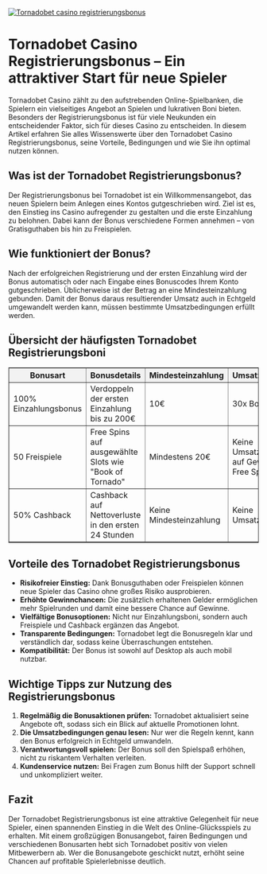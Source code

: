 [![Tornadobet casino registrierungsbonus](https://123-caf.pages.dev/gitsignup.png)](https://vrmoo.ru/Bt82HjjY)

<h1>Tornadobet Casino Registrierungsbonus – Ein attraktiver Start für neue Spieler</h1>  <p>Tornadobet Casino zählt zu den aufstrebenden Online-Spielbanken, die Spielern ein vielseitiges Angebot an Spielen und lukrativen Boni bieten. Besonders der Registrierungsbonus ist für viele Neukunden ein entscheidender Faktor, sich für dieses Casino zu entscheiden. In diesem Artikel erfahren Sie alles Wissenswerte über den Tornadobet Casino Registrierungsbonus, seine Vorteile, Bedingungen und wie Sie ihn optimal nutzen können.</p>  <h2>Was ist der Tornadobet Registrierungsbonus?</h2>  <p>Der Registrierungsbonus bei Tornadobet ist ein Willkommensangebot, das neuen Spielern beim Anlegen eines Kontos gutgeschrieben wird. Ziel ist es, den Einstieg ins Casino aufregender zu gestalten und die erste Einzahlung zu belohnen. Dabei kann der Bonus verschiedene Formen annehmen – von Gratisguthaben bis hin zu Freispielen.</p>  <h2>Wie funktioniert der Bonus?</h2>  <p>Nach der erfolgreichen Registrierung und der ersten Einzahlung wird der Bonus automatisch oder nach Eingabe eines Bonuscodes Ihrem Konto gutgeschrieben. Üblicherweise ist der Betrag an eine Mindesteinzahlung gebunden. Damit der Bonus daraus resultierender Umsatz auch in Echtgeld umgewandelt werden kann, müssen bestimmte Umsatzbedingungen erfüllt werden.</p>  <h2>Übersicht der häufigsten Tornadobet Registrierungsboni</h2>  <table border="1" cellpadding="8" cellspacing="0" style="border-collapse: collapse; width: 100%; max-width: 600px;">   <thead>     <tr style="background-color:#f2f2f2;">       <th>Bonusart</th>       <th>Bonusdetails</th>       <th>Mindesteinzahlung</th>       <th>Umsatzbedingungen</th>       <th>Gültigkeitsdauer</th>     </tr>   </thead>   <tbody>     <tr>       <td>100% Einzahlungsbonus</td>       <td>Verdoppeln der ersten Einzahlung bis zu 200€</td>       <td>10€</td>       <td>30x Bonusbetrag</td>       <td>7 Tage</td>     </tr>     <tr>       <td>50 Freispiele</td>       <td>Free Spins auf ausgewählte Slots wie "Book of Tornado"</td>       <td>Mindestens 20€</td>       <td>Keine Umsatzbedingungen auf Gewinne aus Free Spins</td>       <td>5 Tage</td>     </tr>     <tr>       <td>50% Cashback</td>       <td>Cashback auf Nettoverluste in den ersten 24 Stunden</td>       <td>Keine Mindesteinzahlung</td>       <td>Keine Umsatzbedingungen</td>       <td>1 Tag</td>     </tr>   </tbody> </table>  <h2>Vorteile des Tornadobet Registrierungsbonus</h2>  <ul>   <li><strong>Risikofreier Einstieg:</strong> Dank Bonusguthaben oder Freispielen können neue Spieler das Casino ohne großes Risiko ausprobieren.</li>   <li><strong>Erhöhte Gewinnchancen:</strong> Die zusätzlich erhaltenen Gelder ermöglichen mehr Spielrunden und damit eine bessere Chance auf Gewinne.</li>   <li><strong>Vielfältige Bonusoptionen:</strong> Nicht nur Einzahlungsboni, sondern auch Freispiele und Cashback ergänzen das Angebot.</li>   <li><strong>Transparente Bedingungen:</strong> Tornadobet legt die Bonusregeln klar und verständlich dar, sodass keine Überraschungen entstehen.</li>   <li><strong>Kompatibilität:</strong> Der Bonus ist sowohl auf Desktop als auch mobil nutzbar.</li> </ul>  <h2>Wichtige Tipps zur Nutzung des Registrierungsbonus</h2>  <ol>   <li><strong>Regelmäßig die Bonusaktionen prüfen:</strong> Tornadobet aktualisiert seine Angebote oft, sodass sich ein Blick auf aktuelle Promotionen lohnt.</li>   <li><strong>Die Umsatzbedingungen genau lesen:</strong> Nur wer die Regeln kennt, kann den Bonus erfolgreich in Echtgeld umwandeln.</li>   <li><strong>Verantwortungsvoll spielen:</strong> Der Bonus soll den Spielspaß erhöhen, nicht zu riskantem Verhalten verleiten.</li>   <li><strong>Kundenservice nutzen:</strong> Bei Fragen zum Bonus hilft der Support schnell und unkompliziert weiter.</li> </ol>  <h2>Fazit</h2>  <p>Der Tornadobet Registrierungsbonus ist eine attraktive Gelegenheit für neue Spieler, einen spannenden Einstieg in die Welt des Online-Glücksspiels zu erhalten. Mit einem großzügigen Bonusangebot, fairen Bedingungen und verschiedenen Bonusarten hebt sich Tornadobet positiv von vielen Mitbewerbern ab. Wer die Bonusangebote geschickt nutzt, erhöht seine Chancen auf profitable Spielerlebnisse deutlich.</p>